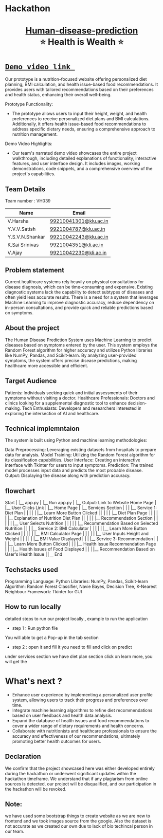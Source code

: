 # Hackathon
<h1 align="center" style="border-bottom: none">
    <b>
        <a href="https://www.google.com">Human-disease-prediction</a><br>
    </b>
    ⭐ Health is Wealth ⭐ <br>
</h1>

# [`Demo video link `]([https://drive.google.com/file/d/1TQzSmEQqLEIOYyRuhZOx1pW7gSi1frtu/view?usp=sharing](https://drive.google.com/file/d/1-Wa1P9vVMpSC-VdWOD1FzvL8dZ_BQnZx/view?usp=sharing)) 
Our prototype is a nutrition-focused website offering personalized diet planning, BMI calculation, and health issue-based food recommendations. It provides users with tailored recommendations based on their preferences and health status, enhancing their overall well-being.

Prototype Functionality:
- The prototype allows users to input their height, weight, and health preferences to receive personalized diet plans and BMI calculations. Additionally, it offers health issue-based food recommendations to address specific dietary needs, ensuring a comprehensive approach to nutrition management.

Demo Video Highlights:
- Our team's narrated demo video showcases the entire project walkthrough, including detailed explanations of functionality, interactive features, and user interface design. It includes images, working demonstrations, code snippets, and a comprehensive overview of the project's capabilities.
## Team Details
Team number : VH039

| Name    | Email           |
|---------|-----------------|
| V.Harsha | 99210041301@klu.ac.in |
| Y.V.V.Satish | 9921004787@klu.ac.in |
| Y.S.V.N.Shankar | 99210042243@klu.ac.in |
| K.Sai Srinivas | 9921004351@kli.ac.in |
| V.Ajay | 99210042230@kli.ac.in |

## Problem statement 
Current healthcare systems rely heavily on physical consultations for disease diagnosis, which can be time-consuming and expensive. Existing diagnostic systems lack the capability to detect subtypes of diseases and often yield less accurate results. There is a need for a system that leverages Machine Learning to improve diagnostic accuracy, reduce dependency on in-person consultations, and provide quick and reliable predictions based on symptoms.
## About the project
The Human Disease Prediction System uses Machine Learning to predict diseases based on symptoms entered by the user. This system employs the Random Forest algorithm for higher accuracy and utilizes Python libraries like NumPy, Pandas, and Scikit-learn. By analyzing user-provided symptoms, the system offers precise disease predictions, making healthcare more accessible and efficient.
## Target Audience
Patients: Individuals seeking quick and initial assessments of their symptoms without visiting a doctor.
Healthcare Professionals: Doctors and clinics looking for a supplemental diagnostic tool to enhance decision-making.
Tech Enthusiasts: Developers and researchers interested in exploring the intersection of AI and healthcare.
## Technical implemntaion 
The system is built using Python and machine learning methodologies:

Data Preprocessing: Leveraging existing datasets from hospitals to prepare data for analysis.
Model Training: Utilizing the Random Forest algorithm for its classification capabilities.
User Interface: Creating an interactive interface with Tkinter for users to input symptoms.
Prediction: The trained model processes input data and predicts the most probable disease.
Output: Displaying the disease along with prediction accuracy.

## flowchart
Start
|
|__ app.py
    |
    |__ Run app.py
        |
        |__ Output: Link to Website Home Page
        |
        |__ User Clicks Link
            |
            |__ Home Page
                |
                |__ Services Section
                |   |
                |   |__ Service 1: Diet Plan
                |   |   |
                |   |   |__ Learn More Button Clicked
                |   |       |
                |   |       |__ Diet Plan Page
                |   |           |
                |   |           |__ Explanation of Nutrition Diet Plan
                |   |           |
                |   |           |__ Recommendation Section
                |   |               |
                |   |               |__ User Selects Nutrition
                |   |                   |
                |   |                   |__ Recommendation Based on Selected Nutrition
                |   |
                |   |__ Service 2: BMI Calculator
                |   |   |
                |   |   |__ Learn More Button Clicked
                |   |       |
                |   |       |__ BMI Calculator Page
                |   |           |
                |   |           |__ User Inputs Height and Weight
                |   |               |
                |   |               |__ BMI Value Displayed
                |   |
                |   |__ Service 3: Recommendation
                |       |
                |       |__ Learn More Button Clicked
                |           |
                |           |__ Health Issue Recommendation Page
                |               |
                |               |__ Health Issues of Food Displayed
                |               |
                |               |__ Recommendation Based on User's Health Issue
                |
                |__ End
                 

## Techstacks used 
Programming Language: Python
Libraries: NumPy, Pandas, Scikit-learn
Algorithm: Random Forest Classifier, Navie Bayes, Decision Tree, K-Nearest Neighbour
Framework: Tkinter for GUI
## How to run locally 
detailed steps to run our project locally , example to run the application 
- step 1 : Run python file 

You will able to get a Pop-up in the tab section

- step 2 : open it and fill it 
 you need to fill and click on predict

under services section we have diet plan section click on learn more, you will get the 

# What's next ?
- Enhance user experience by implementing a personalized user profile system, allowing users to track their progress and preferences over time.
- Integrate machine learning algorithms to refine diet recommendations based on user feedback and health data analysis.
- Expand the database of health issues and food recommendations to cover a wider range of dietary requirements and health concerns.
- Collaborate with nutritionists and healthcare professionals to ensure the accuracy and effectiveness of our recommendations, ultimately promoting better health outcomes for users.
## Declaration
We confirm that the project showcased here was either developed entirely during the hackathon or underwent significant updates within the hackathon timeframe. We understand that if any plagiarism from online sources is detected, our project will be disqualified, and our participation in the hackathon will be revoked.
## Note:
we have used some bootstrap things to create website as we are new to frontend and we took images source from the google. Also the dataset is not accurate as we created  our own due to lack of bio techincal person in our team.
